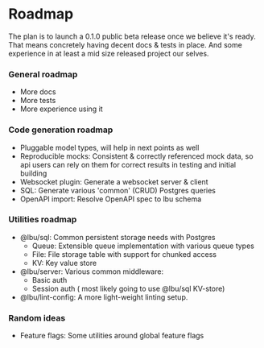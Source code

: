 # Roadmap

The plan is to launch a 0.1.0 public beta release once we believe it's ready.
That means concretely having decent docs & tests in place. And some experience
in at least a mid size released project our selves.

### General roadmap

- More docs
- More tests
- More experience using it

### Code generation roadmap

- Pluggable model types, will help in next points as well
- Reproducible mocks: Consistent & correctly referenced mock data, so api users
  can rely on them for correct results in testing and initial building
- Websocket plugin: Generate a websocket server & client
- SQL: Generate various 'common' (CRUD) Postgres queries
- OpenAPI import: Resolve OpenAPI spec to lbu schema

### Utilities roadmap

- @lbu/sql: Common persistent storage needs with Postgres
  - Queue: Extensible queue implementation with various queue types
  - File: File storage table with support for chunked access
  - KV: Key value store
- @lbu/server: Various common middleware:
  - Basic auth
  - Session auth ( most likely going to use @lbu/sql KV-store)
- @lbu/lint-config: A more light-weight linting setup.

### Random ideas

- Feature flags: Some utilities around global feature flags
